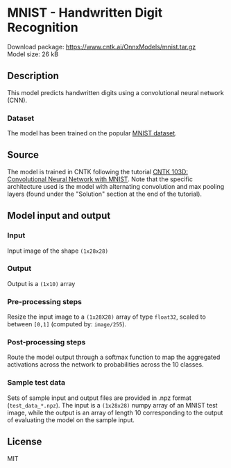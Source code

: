 # MNIST - Handwritten Digit Recognition

Download package: https://www.cntk.ai/OnnxModels/mnist.tar.gz  
Model size: 26 kB

## Description
This model predicts handwritten digits using a convolutional neural network (CNN). 

### Dataset
The model has been trained on the popular [MNIST dataset](http://yann.lecun.com/exdb/mnist/).

## Source
The model is trained in CNTK following the tutorial [CNTK 103D: Convolutional Neural Network with MNIST](https://github.com/Microsoft/CNTK/blob/master/Tutorials/CNTK_103D_MNIST_ConvolutionalNeuralNetwork.ipynb). Note that the specific architecture used is the model with alternating convolution and max pooling layers (found under the "Solution" section at the end of the tutorial).

## Model input and output
### Input
Input image of the shape `(1x28x28)`
### Output
Output is a `(1x10)` array

### Pre-processing steps
Resize the input image to a `(1x28X28)` array of type `float32`, scaled to between `[0,1]` (computed by: `image/255`).

### Post-processing steps
Route the model output through a softmax function to map the aggregated activations across the network to probabilities across the 10 classes.

### Sample test data
Sets of sample input and output files are provided in .npz format (`test_data_*.npz`). The input is a `(1x28x28)` numpy array of an MNIST test image, while the output is an array of length 10 corresponding to the output of evaluating the model on the sample input.

## License
MIT
